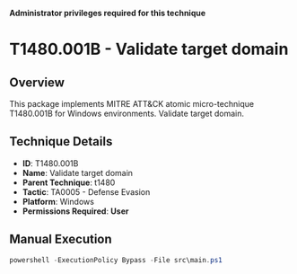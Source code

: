 **Administrator privileges required for this technique**

# T1480.001B - Validate target domain

## Overview
This package implements MITRE ATT&CK atomic micro-technique T1480.001B for Windows environments. Validate target domain.

## Technique Details
- **ID**: T1480.001B
- **Name**: Validate target domain
- **Parent Technique**: t1480
- **Tactic**: TA0005 - Defense Evasion
- **Platform**: Windows
- **Permissions Required**: **User**

## Manual Execution
```powershell
powershell -ExecutionPolicy Bypass -File src\main.ps1
```
